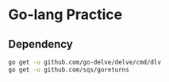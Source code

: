 # Go-lang Practice

## Dependency

```sh
go get -u github.com/go-delve/delve/cmd/dlv
go get -u github.com/sqs/goreturns
```